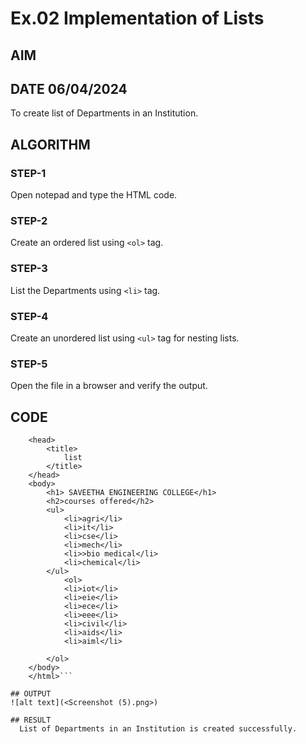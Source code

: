 # Ex.02 Implementation of Lists
## AIM
## DATE 06/04/2024
  To create list of Departments in an Institution.

## ALGORITHM
### STEP-1
  Open notepad and type the HTML code.

### STEP-2
  Create an ordered list using ```<ol>``` tag.

### STEP-3
  List the Departments using ```<li>``` tag.

### STEP-4
  Create an unordered list using ```<ul>``` tag for nesting lists.

### STEP-5
  Open the file in a browser and verify the output.
  
## CODE
```<html>
    <head>
        <title>
            list
        </title>
    </head>
    <body>
        <h1> SAVEETHA ENGINEERING COLLEGE</h1>
        <h2>courses offered</h2>
        <ul>
            <li>agri</li>
            <li>it</li>
            <li>cse</li>
            <li>mech</li>
            <li>>bio medical</li>
            <li>chemical</li>
        </ul>
            <ol>
            <li>iot</li>
            <li>eie</li>
            <li>ece</li>
            <li>eee</li>
            <li>civil</li>
            <li>aids</li>
            <li>aiml</li>

        </ol>
    </body>
    </html>```

## OUTPUT
![alt text](<Screenshot (5).png>)

## RESULT
  List of Departments in an Institution is created successfully.
